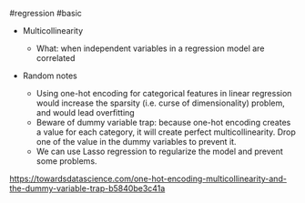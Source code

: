 #regression #basic

- Multicollinearity
	- What: when independent variables in a regression model are correlated

- Random notes
	- Using one-hot encoding for categorical features in linear regression would increase the sparsity (i.e. curse of dimensionality) problem, and would lead overfitting
	- Beware of dummy variable trap: because one-hot encoding creates a value for each category, it will create perfect multicollinearity. Drop one of the value in the dummy variables to prevent it.
	- We can use Lasso regression to regularize the model and prevent some problems.

https://towardsdatascience.com/one-hot-encoding-multicollinearity-and-the-dummy-variable-trap-b5840be3c41a